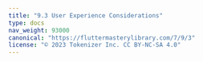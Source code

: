 ```yaml
---
title: "9.3 User Experience Considerations"
type: docs
nav_weight: 93000
canonical: "https://fluttermasterylibrary.com/7/9/3"
license: "© 2023 Tokenizer Inc. CC BY-NC-SA 4.0"
---
```


